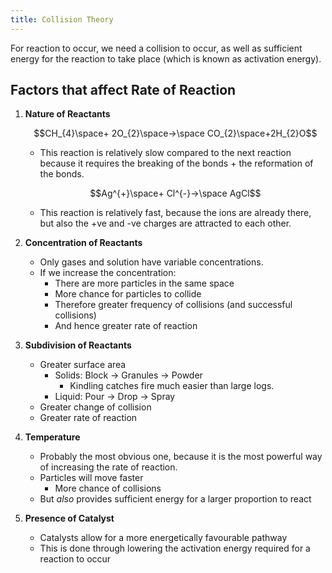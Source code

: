 ```yaml
---
title: Collision Theory
---
```


For reaction to occur, we need a collision to occur, as well as sufficient energy for the reaction to take place (which is known as activation energy).

## Factors that affect Rate of Reaction

1. **Nature of Reactants**

	$$CH_{4}\space+ 2O_{2}\space->\space CO_{2}\space+2H_{2}O$$

	- This reaction is relatively slow compared to the next reaction because it requires the breaking of the bonds + the reformation of the bonds.

	$$Ag^{+}\space+ Cl^{-}->\space AgCl$$

	- This reaction is relatively fast, because the ions are already there, but also the +ve and -ve charges are attracted to each other.

2. **Concentration of Reactants**
	- Only gases and solution have variable concentrations.
	- If we increase the concentration:
		- There are more particles in the same space
		- More chance for particles to collide
		- Therefore greater frequency of collisions (and successful collisions)
		- And hence greater rate of reaction

3. **Subdivision of Reactants**
	- Greater surface area
		- Solids: Block -> Granules -> Powder
			- Kindling catches fire much easier than large logs.
		- Liquid: Pour -> Drop -> Spray
	- Greater change of collision
	- Greater rate of reaction

4. **Temperature**
	- Probably the most obvious one, because it is the most powerful way of increasing the rate of reaction.
	- Particles will move faster
		- More chance of collisions
	- But *also* provides sufficient energy for a larger proportion to react

5. **Presence of Catalyst**
	- Catalysts allow for a more energetically favourable pathway
	- This is done through lowering the activation energy required for a reaction to occur